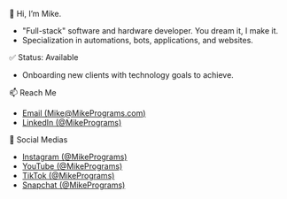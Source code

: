 👋 Hi, I’m Mike.
- "Full-stack" software and hardware developer. You dream it, I make it.
- Specialization in automations, bots, applications, and websites.

✅ Status: Available
- Onboarding new clients with technology goals to achieve.

📫 Reach Me
- [Email (Mike@MikePrograms.com)](mailto:mike@mikeprograms.com)
- [LinkedIn (@MikePrograms)](https://linkedin.com/in/mikeprograms)

📸 Social Medias
- [Instagram (@MikePrograms)](https://instagram.com/mikeprograms)
- [YouTube (@MikePrograms)](https://youtube.com/@mikeprograms)
- [TikTok (@MikePrograms)](https://tiktok.com/@mikeprograms)
- [Snapchat (@MikePrograms)](https://www.snapchat.com/add/mikeprograms)
